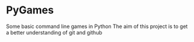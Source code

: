 # PyGames
Some basic command line games in Python
The aim of this project is to get a better understanding of git and github
